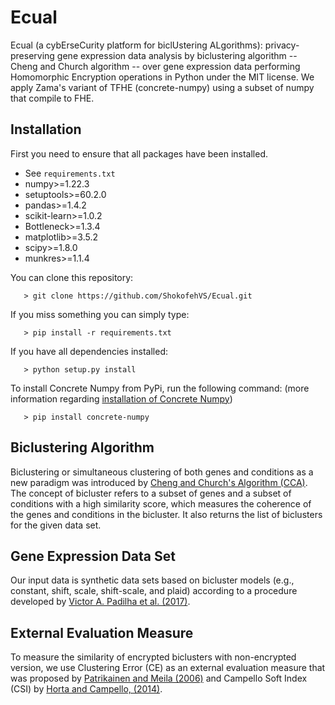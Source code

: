# Ecual
Ecual (a cybErseCurity platform for biclUstering ALgorithms): privacy-preserving gene expression data analysis by biclustering algorithm -- Cheng and Church algorithm -- over gene expression data performing Homomorphic Encryption operations in Python under the MIT license. We apply Zama's variant of TFHE (concrete-numpy) using a subset of numpy
that compile to FHE.

## Installation
First you need to ensure that all packages have been installed.
+ See `requirements.txt`
+ numpy>=1.22.3
+ setuptools>=60.2.0
+ pandas>=1.4.2
+ scikit-learn>=1.0.2
+ Bottleneck>=1.3.4
+ matplotlib>=3.5.2
+ scipy>=1.8.0
+ munkres>=1.1.4

You can clone this repository:

	   > git clone https://github.com/ShokofehVS/Ecual.git

If you miss something you can simply type:

	   > pip install -r requirements.txt

If you have all dependencies installed:

	   > python setup.py install

To install Concrete Numpy from PyPi, run the following command:  (more information regarding [installation of Concrete Numpy](https://github.com/zama-ai/concrete-numpy))

	   > pip install concrete-numpy

## Biclustering Algorithm
Biclustering or simultaneous clustering of both genes and conditions as a new paradigm was introduced by [Cheng and Church's Algorithm (CCA)](https://www.researchgate.net/profile/George_Church/publication/2329589_Biclustering_of_Expression_Data/links/550c04030cf2063799394f5e.pdf). The concept of bicluster refers to a subset of
genes and a subset of conditions with a high similarity score, which measures the coherence of the genes and conditions in the bicluster. It also returns the list of biclusters for the given data set. 

## Gene Expression Data Set
Our input data is synthetic data sets based on bicluster models (e.g., constant, shift, scale, shift-scale, and plaid) according to a procedure developed by [Victor A. Padilha et al. (2017)](https://bmcbioinformatics.biomedcentral.com/articles/10.1186/s12859-017-1487-1).

## External Evaluation Measure
To measure the similarity of encrypted biclusters with non-encrypted version, we use Clustering Error (CE) as an external evaluation measure that was proposed by [Patrikainen and Meila (2006)](http://ieeexplore.ieee.org/abstract/document/1637417/) and Campello Soft Index (CSI) by [Horta and Campello, (2014)](https://horta.github.io/biclustering/paper/manuscript.pdf).
